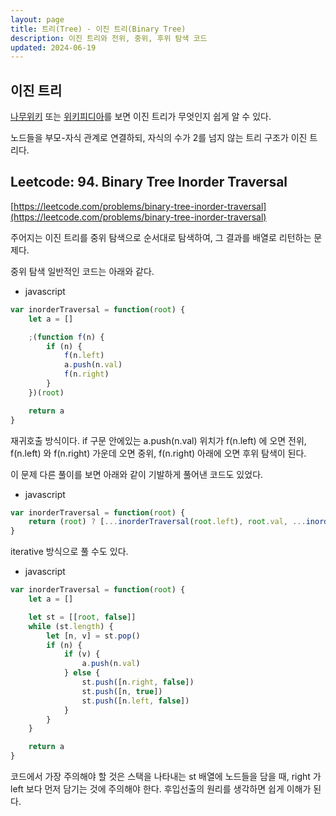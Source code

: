 ```yaml
---
layout: page
title: 트리(Tree) - 이진 트리(Binary Tree)
description: 이진 트리와 전위, 중위, 후위 탐색 코드
updated: 2024-06-19
---
```


## 이진 트리

[나무위키](https://namu.wiki/w/%ED%8A%B8%EB%A6%AC(%EA%B7%B8%EB%9E%98%ED%94%84)#s-4.1) 또는 [위키피디아](https://ko.wikipedia.org/wiki/%EC%9D%B4%EC%A7%84_%ED%8A%B8%EB%A6%AC)를 보면 이진 트리가 무엇인지 쉽게 알 수 있다.

노드들을 부모-자식 관계로 연결하되, 자식의 수가 2를 넘지 않는 트리 구조가 이진 트리다.

## Leetcode: 94. Binary Tree Inorder Traversal

[https://leetcode.com/problems/binary-tree-inorder-traversal](https://leetcode.com/problems/binary-tree-inorder-traversal)

주어지는 이진 트리를 중위 탐색으로 순서대로 탐색하여, 그 결과를 배열로 리턴하는 문제다.

중위 탐색 일반적인 코드는 아래와 같다.

- javascript
```js
var inorderTraversal = function(root) {
    let a = []

    ;(function f(n) {
        if (n) {
            f(n.left)
            a.push(n.val)
            f(n.right)
        }
    })(root)

    return a
}
```

재귀호출 방식이다. if 구문 안에있는 a.push(n.val) 위치가 f(n.left) 에 오면 전위, f(n.left) 와 f(n.right) 가운데 오면 중위, f(n.right) 아래에 오면 후위 탐색이 된다.

이 문제 다른 풀이를 보면 아래와 같이 기발하게 풀어낸 코드도 있었다.

- javascript
```js
var inorderTraversal = function(root) {
    return (root) ? [...inorderTraversal(root.left), root.val, ...inorderTraversal(root.right)] : []
}
```

iterative 방식으로 풀 수도 있다.

- javascript
```js
var inorderTraversal = function(root) {
    let a = []

    let st = [[root, false]]
    while (st.length) {
        let [n, v] = st.pop()
        if (n) {
            if (v) {
                a.push(n.val)
            } else {
                st.push([n.right, false])
                st.push([n, true])
                st.push([n.left, false])
            }
        }
    }

    return a
}
```

코드에서 가장 주의해야 할 것은 스택을 나타내는 st 배열에 노드들을 담을 때, right 가 left 보다 먼저 담기는 것에 주의해야 한다. 후입선출의 원리를 생각하면 쉽게 이해가 된다.
